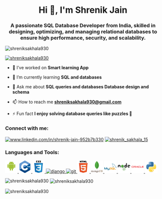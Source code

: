 <h1 align="center">Hi 👋, I'm Shrenik Jain</h1>
<h3 align="center">A passionate SQL Database Developer from India, skilled in designing, optimizing, and managing relational databases to ensure high performance, security, and scalability.</h3>

<p align="left"> <img src="https://komarev.com/ghpvc/?username=shreniksakhala930&label=Profile%20views&color=0e75b6&style=flat" alt="shreniksakhala930" /> </p>

<p align="left"> <a href="https://github.com/ryo-ma/github-profile-trophy"><img src="https://github-profile-trophy.vercel.app/?username=shreniksakhala930" alt="shreniksakhala930" /></a> </p>

- 🔭 I’ve worked on **Smart learning App**

- 🌱 I’m currently learning **SQL and databases**

- 💬 Ask me about **SQL queries and databases Database design and schema**

- 📫 How to reach me **shreniksakhala930@gmail.com**

- ⚡ Fun fact **I enjoy solving database queries like puzzles 🧩**

<h3 align="left">Connect with me:</h3>
<p align="left">
<a href="https://linkedin.com/in/www.linkedin.com/in/shrenik-jain-952b7b330" target="blank"><img align="center" src="https://raw.githubusercontent.com/rahuldkjain/github-profile-readme-generator/master/src/images/icons/Social/linked-in-alt.svg" alt="www.linkedin.com/in/shrenik-jain-952b7b330" height="30" width="40" /></a>
<a href="https://instagram.com/shrenik_sakhala_15" target="blank"><img align="center" src="https://raw.githubusercontent.com/rahuldkjain/github-profile-readme-generator/master/src/images/icons/Social/instagram.svg" alt="shrenik_sakhala_15" height="30" width="40" /></a>
</p>

<h3 align="left">Languages and Tools:</h3>
<p align="left"> <a href="https://developer.android.com" target="_blank" rel="noreferrer"> <img src="https://raw.githubusercontent.com/devicons/devicon/master/icons/android/android-original-wordmark.svg" alt="android" width="40" height="40"/> </a> <a href="https://www.w3schools.com/cpp/" target="_blank" rel="noreferrer"> <img src="https://raw.githubusercontent.com/devicons/devicon/master/icons/cplusplus/cplusplus-original.svg" alt="cplusplus" width="40" height="40"/> </a> <a href="https://www.w3schools.com/css/" target="_blank" rel="noreferrer"> <img src="https://raw.githubusercontent.com/devicons/devicon/master/icons/css3/css3-original-wordmark.svg" alt="css3" width="40" height="40"/> </a> <a href="https://www.djangoproject.com/" target="_blank" rel="noreferrer"> <img src="https://cdn.worldvectorlogo.com/logos/django.svg" alt="django" width="40" height="40"/> </a> <a href="https://git-scm.com/" target="_blank" rel="noreferrer"> <img src="https://www.vectorlogo.zone/logos/git-scm/git-scm-icon.svg" alt="git" width="40" height="40"/> </a> <a href="https://www.w3.org/html/" target="_blank" rel="noreferrer"> <img src="https://raw.githubusercontent.com/devicons/devicon/master/icons/html5/html5-original-wordmark.svg" alt="html5" width="40" height="40"/> </a> <a href="https://www.mongodb.com/" target="_blank" rel="noreferrer"> <img src="https://raw.githubusercontent.com/devicons/devicon/master/icons/mongodb/mongodb-original-wordmark.svg" alt="mongodb" width="40" height="40"/> </a> <a href="https://www.mysql.com/" target="_blank" rel="noreferrer"> <img src="https://raw.githubusercontent.com/devicons/devicon/master/icons/mysql/mysql-original-wordmark.svg" alt="mysql" width="40" height="40"/> </a> <a href="https://nodejs.org" target="_blank" rel="noreferrer"> <img src="https://raw.githubusercontent.com/devicons/devicon/master/icons/nodejs/nodejs-original-wordmark.svg" alt="nodejs" width="40" height="40"/> </a> <a href="https://www.oracle.com/" target="_blank" rel="noreferrer"> <img src="https://raw.githubusercontent.com/devicons/devicon/master/icons/oracle/oracle-original.svg" alt="oracle" width="40" height="40"/> </a> <a href="https://www.python.org" target="_blank" rel="noreferrer"> <img src="https://raw.githubusercontent.com/devicons/devicon/master/icons/python/python-original.svg" alt="python" width="40" height="40"/> </a> </p>

<p><img align="left" src="https://github-readme-stats.vercel.app/api/top-langs?username=shreniksakhala930&show_icons=true&locale=en&layout=compact" alt="shreniksakhala930" /></p>

<p>&nbsp;<img align="center" src="https://github-readme-stats.vercel.app/api?username=shreniksakhala930&show_icons=true&locale=en" alt="shreniksakhala930" /></p>

<p><img align="center" src="https://github-readme-streak-stats.herokuapp.com/?user=shreniksakhala930&" alt="shreniksakhala930" /></p>

